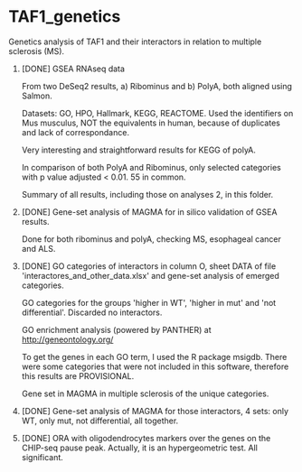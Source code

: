 # TAF1_genetics
Genetics analysis of TAF1 and their interactors in relation to multiple sclerosis (MS).
1. [DONE] GSEA RNAseq data

   From two DeSeq2 results, a) Ribominus and b) PolyA, both aligned using Salmon.

   Datasets: GO, HPO, Hallmark, KEGG, REACTOME. Used the identifiers on Mus musculus, NOT the equivalents in human, because of duplicates and lack of correspondance. 

   Very interesting and straightforward results for KEGG of polyA.

   In comparison of both PolyA and Ribominus, only selected categories with p value adjusted < 0.01. 55 in common.

   Summary of all results, including those on analyses 2, in this folder.

2. [DONE] Gene-set analysis of MAGMA for in silico validation of GSEA results.

   Done for both ribominus and polyA, checking MS, esophageal cancer and ALS.

3. [DONE] GO categories of interactors in column O, sheet DATA of file 'interactores_and_other_data.xlsx' and gene-set analysis of emerged categories.

   GO categories for the groups 'higher in WT', 'higher in mut' and 'not differential'. Discarded no interactors.

   GO enrichment analysis (powered by PANTHER) at http://geneontology.org/ 

   To get the genes in each GO term, I used the R package msigdb. There were some categories that were not included in this software, therefore this results are PROVISIONAL.
   
   Gene set in MAGMA in multiple sclerosis of the unique categories.
   
4. [DONE] Gene-set analysis of MAGMA for those interactors, 4 sets: only WT, only mut, not differential, all together.

5. [DONE] ORA with oligodendrocytes markers over the genes on the CHIP-seq pause peak. Actually, it is an hypergeometric test. All significant.
